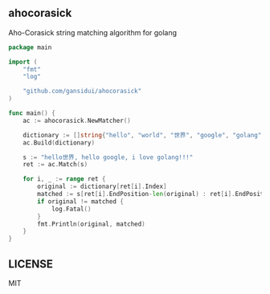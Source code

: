 ## ahocorasick

Aho-Corasick string matching algorithm for golang

~~~ go
package main

import (
	"fmt"
	"log"

	"github.com/gansidui/ahocorasick"
)

func main() {
	ac := ahocorasick.NewMatcher()

	dictionary := []string{"hello", "world", "世界", "google", "golang", "c++", "love"}
	ac.Build(dictionary)

	s := "hello世界, hello google, i love golang!!!"
	ret := ac.Match(s)

	for i, _ := range ret {
		original := dictionary[ret[i].Index]
		matched := s[ret[i].EndPosition-len(original) : ret[i].EndPosition]
		if original != matched {
			log.Fatal()
		}
		fmt.Println(original, matched)
	}
}
~~~

## LICENSE

MIT
